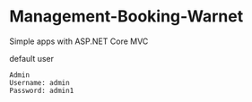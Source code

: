 # Management-Booking-Warnet
Simple apps with ASP.NET Core MVC

default user
```
Admin
Username: admin
Password: admin1
```
